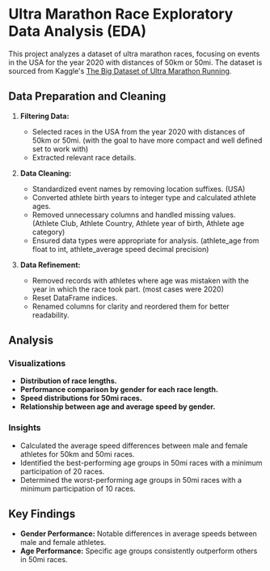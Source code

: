 # Ultra Marathon Race Exploratory Data Analysis (EDA)

This project analyzes a dataset of ultra marathon races, focusing on events in the USA for the year 2020 with distances of 50km or 50mi. The dataset is sourced from Kaggle's [The Big Dataset of Ultra Marathon Running](https://www.kaggle.com/datasets/aiaiaidavid/the-big-dataset-of-ultra-marathon-running/data).

## Data Preparation and Cleaning

1. **Filtering Data:**
   - Selected races in the USA from the year 2020 with distances of 50km or 50mi. (with the goal to have more compact and well defined set to work with)
   - Extracted relevant race details.

2. **Data Cleaning:**
   - Standardized event names by removing location suffixes. (USA)
   - Converted athlete birth years to integer type and calculated athlete ages. 
   - Removed unnecessary columns and handled missing values. (Athlete Club, Athlete Country, Athlete year of birth, Athlete age category)
   - Ensured data types were appropriate for analysis. (athlete_age from float to int, athlete_average speed decimal precision)

3. **Data Refinement:**
   - Removed records with athletes where age was mistaken with the year in which the race took part. (most cases were 2020)
   - Reset DataFrame indices.
   - Renamed columns for clarity and reordered them for better readability.

## Analysis

### Visualizations
- **Distribution of race lengths.**
- **Performance comparison by gender for each race length.**
- **Speed distributions for 50mi races.**
- **Relationship between age and average speed by gender.**

### Insights
- Calculated the average speed differences between male and female athletes for 50km and 50mi races.
- Identified the best-performing age groups in 50mi races with a minimum participation of 20 races.
- Determined the worst-performing age groups in 50mi races with a minimum participation of 10 races.

## Key Findings

- **Gender Performance:** Notable differences in average speeds between male and female athletes.
- **Age Performance:** Specific age groups consistently outperform others in 50mi races.
